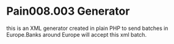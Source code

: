 # Pain008.003 Generator
this is an XML generator created in plain PHP to send batches in Europe.Banks around Europe will accept this xml batch. 
